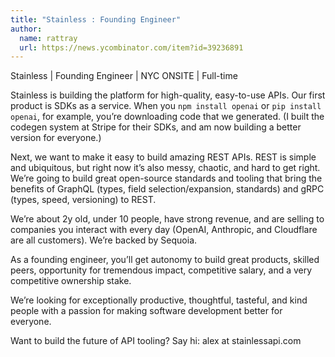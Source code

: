 ```yaml
---
title: "Stainless : Founding Engineer"
author:
  name: rattray
  url: https://news.ycombinator.com/item?id=39236891
---
```

Stainless | Founding Engineer | NYC ONSITE | Full-time

Stainless is building the platform for high-quality, easy-to-use APIs.
Our first product is SDKs as a service. When you `npm install openai` or `pip install openai`, for example, you’re downloading code that we generated.
(I built the codegen system at Stripe for their SDKs, and am now building a better version for everyone.)

Next, we want to make it easy to build amazing REST APIs. REST is simple and ubiquitous, but right now it’s also messy, chaotic, and hard to get right. We’re going to build great open-source standards and tooling that bring the benefits of GraphQL (types, field selection&#x2F;expansion, standards) and gRPC (types, speed, versioning) to REST.

We’re about 2y old, under 10 people, have strong revenue, and are selling to companies you interact with every day (OpenAI, Anthropic, and Cloudflare are all customers). We’re backed by Sequoia.

As a founding engineer, you’ll get autonomy to build great products, skilled peers, opportunity for tremendous impact, competitive salary, and a very competitive ownership stake.

We’re looking for exceptionally productive, thoughtful, tasteful, and kind people with a passion for making software development better for everyone.

Want to build the future of API tooling? Say hi: alex at stainlessapi.com
